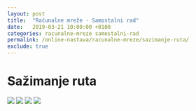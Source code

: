 ```yaml
---
layout: post
title:  "Računalne mreže - Samostalni rad"
date:   2019-03-21 10:00:00 +0100
categories: racunalne-mreze samostalni-rad
permalink: /online-nastava/racunalne-mreze/sazimanje-ruta/
exclude: true
---
```


# Sažimanje ruta

<img src="https://drive.google.com/uc?export=view&id=1BXgp72ngHUNOGa2Br5Rr5debDaE2ncme">
<img src="https://drive.google.com/uc?export=view&id=1_5DPz2jc5vV8F9T-Rv2YJlggN35C_GWe">
<img src="https://drive.google.com/uc?export=view&id=1TOQUwusrCB9XgsNtJBRtQG5fMhL-IZ_2">
<img src="https://drive.google.com/uc?export=view&id=1asii9tgiNb-WByuGzcxyU_777D_vJHR7">